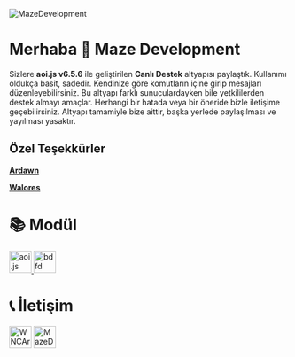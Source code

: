 ![MazeDevelopment](https://cdn.discordapp.com/attachments/1081943858230853632/1174348246458585098/20231115_170028.png?ex=65674408&is=6554cf08&hm=275cafb69bbd3d21b4ee0820d8b44721b191836685065636a8939553972d7eb3&)

# Merhaba 👋 Maze Development
Sizlere **aoi.js v6.5.6** ile geliştirilen **Canlı Destek** altyapısı paylaştık. Kullanımı oldukça basit, sadedir. Kendinize göre komutların içine girip mesajları düzenleyebilirsiniz. Bu altyapı farklı sunuculardayken bile yetkililerden destek almayı amaçlar. Herhangi bir hatada veya bir öneride bizle iletişime geçebilirsiniz. Altyapı tamamiyle bize aittir, başka yerlede paylaşılması ve yayılması yasaktır.

## Özel Teşekkürler

**[Ardawn](https://github.com/ardawn9)**

**[Walores](https://github.com/walores)**

# 📚 Modül
<p align="left"> <a href="https://aoi.js.org/" target="_blank" rel="noreferrer"> <img src="https://media.discordapp.net/attachments/1058843428831629443/1063149432255811685/6C179234-C7D8-4CAB-9BED-57F8EDE46731.png?width=553&height=553" alt="aoi.js" width="40" height="40"/> </a> <a href="https://botdesignerdiscord.com/" target="_blank" rel="noreferrer"> <img src="https://cdn.discordapp.com/emojis/766607515445231637.png?size=96&quality=lossless" alt="bdfd" width="40" height="40"/> </a> </p>

# 📞 İletişim
<p align="left">
<a href="https://discord.gg/codeshare" target="blank"><img align="center" src="https://www.svgrepo.com/show/353655/discord-icon.svg" alt="WNCArT5gk2" height="40" width="40" /></a>
<a href="https://www.youtube.com/@MazeDevelopment_" target="blank"><img align="center" src="https://www.svgrepo.com/show/475700/youtube-color.svg" alt="MazeDevelopment_" height="40" width="40" /></a>
</p>
